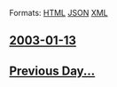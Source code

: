 
Formats: [HTML](2003/01/13/index.html)  [JSON](2003/01/13/index.json)  [XML](2003/01/13/index.xml)  

## [2003-01-13](/news/2003/01/13/index.md)

## [Previous Day...](/news/2003/01/12/index.md)

